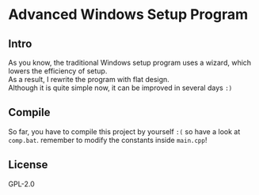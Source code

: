 # Advanced Windows Setup Program
## Intro
As you know, the traditional Windows setup program uses a wizard, which lowers the efficiency of setup.  
As a result, I rewrite the program with flat design.  
Although it is quite simple now, it can be improved in several days `:)`
## Compile
So far, you have to compile this project by yourself `:(` so have a look at `comp.bat`. 
remember to modify the constants inside `main.cpp`!
## License
GPL-2.0